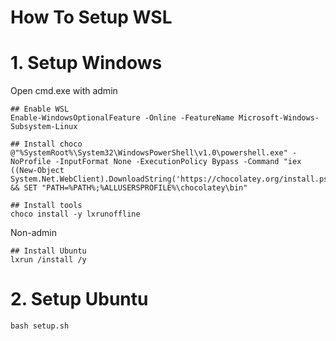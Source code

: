 # How To Setup WSL

# 1. Setup Windows

Open cmd.exe with admin

```
## Enable WSL
Enable-WindowsOptionalFeature -Online -FeatureName Microsoft-Windows-Subsystem-Linux

## Install choco
@"%SystemRoot%\System32\WindowsPowerShell\v1.0\powershell.exe" -NoProfile -InputFormat None -ExecutionPolicy Bypass -Command "iex ((New-Object System.Net.WebClient).DownloadString('https://chocolatey.org/install.ps1'))" && SET "PATH=%PATH%;%ALLUSERSPROFILE%\chocolatey\bin"

## Install tools
choco install -y lxrunoffline
```

Non-admin

```
## Install Ubuntu
lxrun /install /y
```

# 2. Setup Ubuntu

```
bash setup.sh
```
